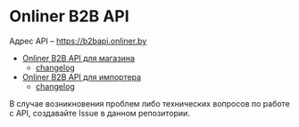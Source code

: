 # Onliner B2B API

Адрес API – https://b2bapi.onliner.by
  
- [Onliner B2B API для магазина](shop.md)
    - [changelog](shop-changelog.md)
- [Onliner B2B API для импортера](importer.md)
    - [changelog](importer-changelog.md)

В случае возникновения проблем либо технических вопросов по работе с API, создавайте Issue в данном репозитории.
